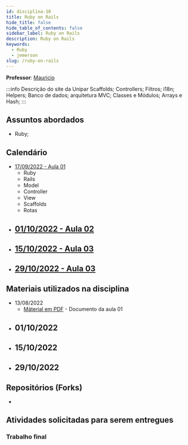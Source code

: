 ```yaml
---
id: disciplina-10
title: Ruby on Rails
hide_title: false
hide_table_of_contents: false
sidebar_label: Ruby on Rails
description: Ruby on Rails
keywords:
  - Ruby
  - jemerson
slug: /ruby-on-rails
---
```


**Professor**: [Mauricio](/professores/mauricio)

:::info Descrição do site da Unipar
Scaffolds; Controllers; Filtros; i18n; Helpers; Banco de dados; arquitetura MVC; Classes e Módulos; Arrays e Hash;
:::

## Assuntos abordados

- Ruby;

## Calendário

- [17/09/2022 - Aula 01](/blog/34)
  - Ruby
  - Rails
  - Model
  - Controller
  - View
  - Scaffolds
  - Rotas
- [01/10/2022 - Aula 02](/blog/#)
  - 
- [15/10/2022 - Aula 03](/blog/#)
  - 
- [29/10/2022 - Aula 03](/blog/#)
  - 

## Materiais utilizados na disciplina
- 13/08/2022
  - [Máterial em PDF](/docs/aula-34/Ruby-e-Ruby-on-Rails.pdf) - Documento da aula 01
- 01/10/2022
  - 
- 15/10/2022
  - 
- 29/10/2022
  - 

## Repositórios (Forks)
- 

## Atividades solicitadas para serem entregues

### Trabalho final
